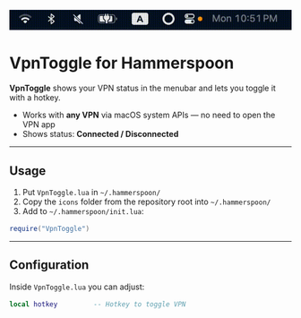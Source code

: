 ![demo](res/demo.gif)

# VpnToggle for Hammerspoon

**VpnToggle** shows your VPN status in the menubar and lets you toggle it with a hotkey.

* Works with **any VPN** via macOS system APIs — no need to open the VPN app
* Shows status: **Connected / Disconnected**


---

## Usage

1. Put `VpnToggle.lua` in `~/.hammerspoon/`
2. Copy the `icons` folder from the repository root into `~/.hammerspoon/`
3. Add to `~/.hammerspoon/init.lua`:

```lua
require("VpnToggle")
```

---

## Configuration

Inside `VpnToggle.lua` you can adjust:

```lua
local hotkey         -- Hotkey to toggle VPN
```
